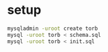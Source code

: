 # setup

```bash
mysqladmin -uroot create torb
mysql -uroot torb < schema.sql
mysql -uroot torb < init.sql
```
